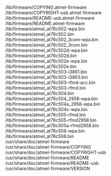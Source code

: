 /lib/firmware/COPYING.atmel-firmware  
/lib/firmware/COPYRIGHT-usb.atmel-firmware  
/lib/firmware/README-usb.atmel-firmware  
/lib/firmware/README.atmel-firmware  
/lib/firmware/atmel\_at76c502-wpa.bin  
/lib/firmware/atmel\_at76c502.bin  
/lib/firmware/atmel\_at76c502\_3com-wpa.bin  
/lib/firmware/atmel\_at76c502\_3com.bin  
/lib/firmware/atmel\_at76c502d-wpa.bin  
/lib/firmware/atmel\_at76c502d.bin  
/lib/firmware/atmel\_at76c502e-wpa.bin  
/lib/firmware/atmel\_at76c502e.bin  
/lib/firmware/atmel\_at76c503-i3861.bin  
/lib/firmware/atmel\_at76c503-i3863.bin  
/lib/firmware/atmel\_at76c503-rfmd-acc.bin  
/lib/firmware/atmel\_at76c503-rfmd.bin  
/lib/firmware/atmel\_at76c504.bin  
/lib/firmware/atmel\_at76c504\_2958-wpa.bin  
/lib/firmware/atmel\_at76c504a\_2958-wpa.bin  
/lib/firmware/atmel\_at76c504c-wpa.bin  
/lib/firmware/atmel\_at76c505-rfmd.bin  
/lib/firmware/atmel\_at76c505-rfmd2958.bin  
/lib/firmware/atmel\_at76c505a-rfmd2958.bin  
/lib/firmware/atmel\_at76c506-wpa.bin  
/lib/firmware/atmel\_at76c506.bin  
/usr/share/doc/atmel-firmware  
/usr/share/doc/atmel-firmware/COPYING  
/usr/share/doc/atmel-firmware/COPYRIGHT-usb  
/usr/share/doc/atmel-firmware/README  
/usr/share/doc/atmel-firmware/README-usb  
/usr/share/doc/atmel-firmware/VERSION  
